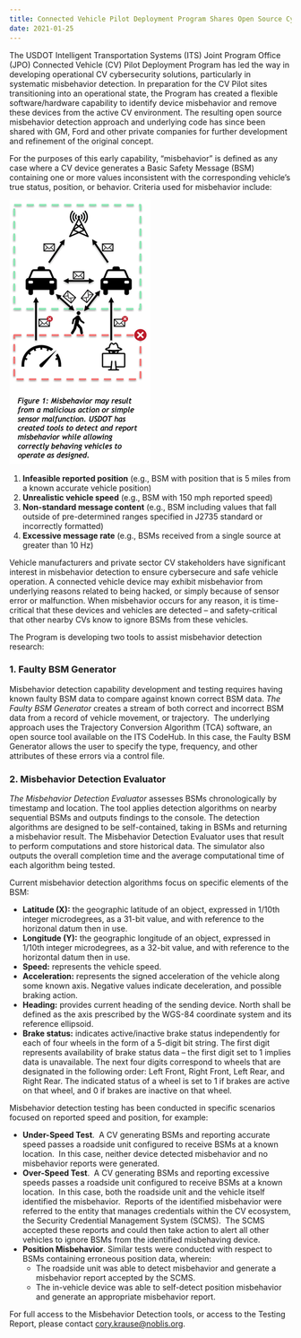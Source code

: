 ```yaml
---
title: Connected Vehicle Pilot Deployment Program Shares Open Source Cybersecurity Advances with Automakers
date: 2021-01-25
---
```


The USDOT Intelligent Transportation Systems (ITS) Joint Program Office (JPO) Connected Vehicle (CV) Pilot Deployment Program has led the way in developing operational CV cybersecurity solutions, particularly in systematic misbehavior detection. In preparation for the CV Pilot sites transitioning into an operational state, the Program has created a flexible software/hardware capability to identify device misbehavior and remove these devices from the active CV environment. The resulting open source misbehavior detection approach and underlying code has since been shared with GM, Ford and other private companies for further development and refinement of the original concept.

For the purposes of this early capability, “misbehavior” is defined as any case where a CV device generates a Basic Safety Message (BSM) containing one or more values inconsistent with the corresponding vehicle’s true status, position, or behavior. Criteria used for misbehavior include: 

![Figure 1. ](press-images/figure1_misbehavior.png)

1.  **Infeasible reported position** (e.g., BSM with position that is 5 miles from a known accurate vehicle position)
2.  **Unrealistic vehicle speed** (e.g., BSM with 150 mph reported speed)
3.  **Non-standard message content** (e.g., BSM including values that fall outside of pre-determined ranges specified in J2735 standard or incorrectly formatted)
4.  **Excessive message rate** (e.g., BSMs received from a single source at greater than 10 Hz)

Vehicle manufacturers and private sector CV stakeholders have significant interest in misbehavior detection to ensure cybersecure and safe vehicle operation. A connected vehicle device may exhibit misbehavior from underlying reasons related to being hacked, or simply because of sensor error or malfunction. When misbehavior occurs for any reason, it is time-critical that these devices and vehicles are detected – and safety-critical that other nearby CVs know to ignore BSMs from these vehicles.

The Program is developing two tools to assist misbehavior detection research:

### 1\. Faulty BSM Generator

Misbehavior detection capability development and testing requires having known faulty BSM data to compare against known correct BSM data. _The Faulty BSM Generator_ creates a stream of both correct and incorrect BSM data from a record of vehicle movement, or trajectory.  The underlying approach uses the Trajectory Conversion Algorithm (TCA) software, an open source tool available on the ITS CodeHub. In this case, the Faulty BSM Generator allows the user to specify the type, frequency, and other attributes of these errors via a control file.

### 2\. Misbehavior Detection Evaluato**r**

_The Misbehavior Detection Evaluator_ assesses BSMs chronologically by timestamp and location. The tool applies detection algorithms on nearby sequential BSMs and outputs findings to the console. The detection algorithms are designed to be self-contained, taking in BSMs and returning a misbehavior result. The Misbehavior Detection Evaluator uses that result to perform computations and store historical data. The simulator also outputs the overall completion time and the average computational time of each algorithm being tested.

Current misbehavior detection algorithms focus on specific elements of the BSM:

-   **Latitude (X):** the geographic latitude of an object, expressed in 1/10th integer microdegrees, as a 31-bit value, and with reference to the horizonal datum then in use.
-   **Longitude (Y):** the geographic longitude of an object, expressed in 1/10th integer microdegrees, as a 32-bit value, and with reference to the horizontal datum then in use.
-   **Speed:** represents the vehicle speed.
-   **Acceleration:** represents the signed acceleration of the vehicle along some known axis. Negative values indicate deceleration, and possible braking action.
-   **Heading:** provides current heading of the sending device. North shall be defined as the axis prescribed by the WGS-84 coordinate system and its reference ellipsoid.
-   **Brake status:** indicates active/inactive brake status independently for each of four wheels in the form of a 5-digit bit string. The first digit represents availability of brake status data – the first digit set to 1 implies data is unavailable. The next four digits correspond to wheels that are designated in the following order: Left Front, Right Front, Left Rear, and Right Rear. The indicated status of a wheel is set to 1 if brakes are active on that wheel, and 0 if brakes are inactive on that wheel.

Misbehavior detection testing has been conducted in specific scenarios focused on reported speed and position, for example:

-   **Under-Speed Test**.  A CV generating BSMs and reporting accurate speed passes a roadside unit configured to receive BSMs at a known location.  In this case, neither device detected misbehavior and no misbehavior reports were generated.
-   **Over-Speed Test**.  A CV generating BSMs and reporting excessive speeds passes a roadside unit configured to receive BSMs at a known location.  In this case, both the roadside unit and the vehicle itself identified the misbehavior.  Reports of the identified misbehavior were referred to the entity that manages credentials within the CV ecosystem, the Security Credential Management System (SCMS).  The SCMS accepted these reports and could then take action to alert all other vehicles to ignore BSMs from the identified misbehaving device.
-   **Position Misbehavior**. Similar tests were conducted with respect to BSMs containing erroneous position data, wherein:
    -   The roadside unit was able to detect misbehavior and generate a misbehavior report accepted by the SCMS.
    -   The in-vehicle device was able to self-detect position misbehavior and generate an appropriate misbehavior report.

For full access to the Misbehavior Detection tools, or access to the Testing Report, please contact [cory.krause@noblis.org](mailto:cory.krause@noblis.org).
